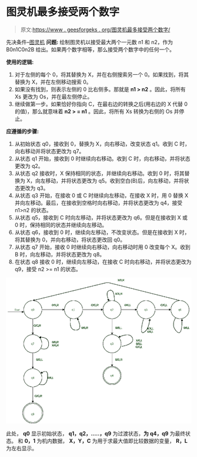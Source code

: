 # 图灵机最多接受两个数字

> 原文:[https://www . geesforgeks . org/图灵机最多接受两个数字/](https://www.geeksforgeeks.org/turing-machine-to-accept-maximum-of-two-numbers/)

先决条件–[图灵机](https://www.geeksforgeeks.org/turing-machine/)
**问题:**
绘制图灵机以接受最大两个一元数 n1 和 n2，作为 B0n1C0n2B 给出。如果两个数字相等，那么接受两个数字中的任何一个。

**使用的逻辑:**

1.  对于左侧的每个 0，将其替换为 X，并在右侧搜索另一个 0。如果找到，将其替换为 X，并在左侧移动搜索 0。
2.  如果没有找到，则表示左侧的 0 比右侧多。那就是 **n1 > n2** 。因此，将所有 Xs 更改为 Os，并在最左侧停止。
3.  继续做第一步。如果恰好你指向 C，在最右边的转换之后(用右边的 X 代替 0 的值)，那么就意味着 **n2 > = n1** 。因此，将所有 Xs 转换为右侧的 Os 并停止。

**应遵循的步骤:**

1.  从初始状态 q0，接收到 0，替换为 X，向右移动，改变状态 q1。收到 C 时，向右移动并将状态更改为 q7。
2.  从状态 q1 开始，接收到 0 时继续向右移动。收到 C 时，向右移动，并将状态更改为 q2。
3.  从状态 q2 接收时，X 保持相同的状态，并继续向右移动。收到 0 时，将其替换为 X，向左移动，并将状态更改为 q5。收到空白(B)后，向左移动，并将状态更改为 q3。
4.  从状态 q3 开始，在接收 0 或 C 时继续向左移动，在接收 X 时，用 0 替换 X 并向左移动。最后，在接收到空格时向右移动，并将状态更改为 q4，接受 n1>n2 的状态。
5.  从状态 q5，接收到 C 时向左移动，并将状态更改为 q6。但是在接收到 X 或 0 时，保持相同的状态并继续向左移动。
6.  从状态 q6，接收到 0 时，继续向左移动，不改变状态。但是在接收到 X 时，将其替换为 0，并向右移动，将状态更改回 q0。
7.  从状态 q7 开始，接收 0 时继续向右移动，向右移动时用 0 改变每个 X。收到 B 时，向左移动，并将状态更改为 q8。
8.  在状态 q8 接收 0 时，继续向左移动，在接收 C 时向右移动，并将状态更改为 q9，接受 n2 >= n1 的状态。

![](img/969853949bffaf2f795329f82c15c19c.png)

此处， **q0** 显示初始状态， **q1，q2，…..，q9** 为过渡状态，**为 q4，q9** 为最终状态。
和 **0，1** 为机内数据， **X，Y，C** 为用于求最大值即比较数据的变量， **R，L** 为左右显示。